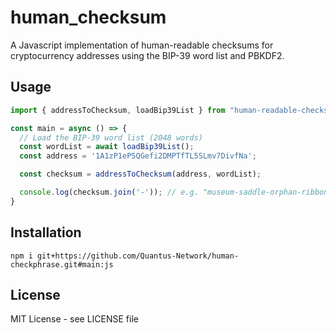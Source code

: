 # human_checksum

A Javascript implementation of human-readable checksums for cryptocurrency addresses using the BIP-39 word list and PBKDF2.

## Usage

```ts
import { addressToChecksum, loadBip39List } from "human-readable-checksum";

const main = async () => {
  // Load the BIP-39 word list (2048 words)
  const wordList = await loadBip39List();
  const address = '1A1zP1eP5QGefi2DMPTfTL5SLmv7DivfNa';

  const checksum = addressToChecksum(address, wordList);

  console.log(checksum.join('-')); // e.g. "museum-saddle-orphan-ribbon-peace"
}
```

## Installation

```shell
npm i git+https://github.com/Quantus-Network/human-checkphrase.git#main:js
```


## License

MIT License - see LICENSE file
